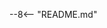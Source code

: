 --8<-- "README.md"

[aptible-managed-endpoint]: modules/aptible/managed-endpoint.md
[aws-backend]: modules/aws/backend.md
[aws-cloudfront-waf]: modules/aws/cloudfront-waf.md
[aws-fargate_service]: modules/aws/fargate-service.md
[aws-logging]: modules/aws/logging.md
[aws-secrets]: modules/aws/secrets.md
[aws-serverless-database]: modules/aws/serverless-database.md
[aws-vpc]: modules/aws/vpc.md
[contributing]: contributing.md
